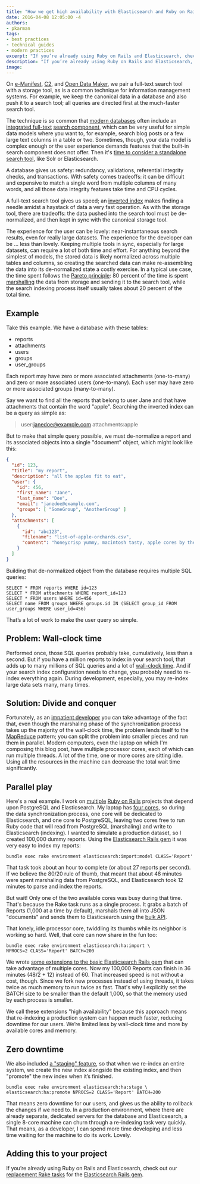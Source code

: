 ```yaml
---
title: "How we get high availability with Elasticsearch and Ruby on Rails"
date: 2016-04-08 12:05:00 -4
authors:
- pkarman
tags:
- best practices
- technical guides
- modern practices
excerpt: "If you’re already using Ruby on Rails and Elasticsearch, check out our replacement Rake tasks for the Elasticsearch Rails gem."
description: "If you’re already using Ruby on Rails and Elasticsearch, check out our replacement Rake tasks for the Elasticsearch Rails gem."
image:
---
```


On [e-Manifest](https://github.com/18F/e-manifest),
[C2](https://github.com/18F/C2), and [Open Data
Maker](https://github.com/18F/open-data-maker), we pair a full-text
search tool with a storage tool, as is a common technique for
information management systems. For example, we keep the canonical data
in a database and also push it to a search tool; all queries are
directed first at the much-faster search tool.

The technique is so common that [modern
databases](http://www.postgresql.org/docs/current/static/textsearch.html)
often include an [integrated
full-text](http://dev.mysql.com/doc/refman/5.7/en/fulltext-natural-language.html)
[search component](https://www.sqlite.org/fts5.html), which can be
very useful for simple data models where you want to, for example,
search blog posts or a few large text columns in a table or two.
Sometimes, though, your data model is complex enough or the user
experience demands features that the built-in search component does not
offer. Then it's [time to consider a standalone search
tool](https://github.com/18F/C2/issues/865), like Solr or Elasticsearch.

A database gives us safety: redundancy, validations, referential
integrity checks, and transactions. With safety comes tradeoffs: it can
be difficult and expensive to match a single word from multiple columns
of many words, and all those data integrity features take time and CPU
cycles.

A full-text search tool gives us speed; an [inverted
index](https://en.wikipedia.org/wiki/Inverted_index) makes finding a
needle amidst a haystack of data a very fast operation. As with the
storage tool, there are tradeoffs: the data pushed into the search tool
must be de-normalized, and then kept in sync with the canonical storage
tool.

The experience for the user can be lovely: near-instantaneous search
results, even for really large datasets. The experience for the
developer can be ... less than lovely. Keeping multiple tools in sync,
especially for large datasets, can require a lot of both time and
effort. For anything beyond the simplest of models, the stored data is
likely normalized across multiple tables and columns, so creating the
searched data can make re-assembling the data into its de-normalized
state a costly exercise. In a typical use case, the time spent follows
the [Pareto
principle](https://en.wikipedia.org/wiki/Pareto_principle): 80 percent
of the time is spent
[marshalling](https://en.wikipedia.org/wiki/Marshalling_(computer_science))
the data from storage and sending it to the search tool, while the
search indexing process itself usually takes about 20 percent of the
total time.

Example
-------

Take this example. We have a database with these tables:

-   reports
-   attachments
-   users
-   groups
-   user_groups

Each report may have zero or more associated attachments (one-to-many)
and zero or more associated users (one-to-many). Each user may have zero
or more associated groups (many-to-many).

Say we want to find all the reports that belong to user Jane and that
have attachments that contain the word "apple". Searching the inverted
index can be a query as simple as:

> user:janedoe@example.com attachments:apple

But to make that simple query possible, we must de-normalize a report
and its associated objects into a single "document" object, which might
look like this:

```json
{
  "id": 123,
  "title": "my report",
  "description": "all the apples fit to eat",
  "user": {
    "id": 456,
    "first_name": "Jane",
    "last_name": "Doe",
    "email": "janedoe@example.com",
    "groups": [ "SomeGroup", "AnotherGroup" ]
  },
  "attachments": [
    {
      "id": "abc123",
      "filename": "list-of-apple-orchards.csv",
      "content": "honeycrisp yummy, macintosh tasty, apple cores by the bushel"
    }
  ]
}
```

Building that de-normalized object from the database requires multiple
SQL queries:

```
SELECT * FROM reports WHERE id=123
SELECT * FROM attachments WHERE report_id=123
SELECT * FROM users WHERE id=456
SELECT name FROM groups WHERE groups.id IN (SELECT group_id FROM user_groups WHERE user_id=456)
```

That’s a lot of work to make the user query so simple.

Problem: Wall-clock time
------------------------

Performed once, those SQL queries probably take, cumulatively, less than
a second. But if you have a million reports to index in your search
tool, that adds up to many millions of SQL queries and a lot of
[wall-clock time](https://en.wikipedia.org/wiki/Wall-clock_time). And
if your search index configuration needs to change, you probably need to
re-index everything again. During development, especially, you may
re-index large data sets many, many times.

Solution: Divide and conquer
----------------------------

Fortunately, as an [impatient developer](http://threevirtues.com/) you
can take advantage of the fact that, even though the marshaling phase of
the synchronization process takes up the majority of the wall-clock
time, the problem lends itself to the
[MapReduce](https://en.wikipedia.org/wiki/MapReduce) pattern; you can
split the problem into smaller pieces and run them in parallel. Modern
computers, even the laptop on which I'm composing this blog post, have
multiple processor cores, each of which can run multiple threads. A lot
of the time, one or more cores are sitting idle. Using all the resources
in the machine can decrease the total wait time significantly.

Parallel play
-------------

Here's a real example. I work on
[multiple](https://github.com/18F/e-manifest) [Ruby on
Rails](https://github.com/18F/C2) projects that depend upon PostgreSQL
and Elasticsearch. My laptop has [four
cores](http://stackoverflow.com/a/1715612), so during the data
synchronization process, one core will be dedicated to Elasticsearch,
and one core to PostgreSQL, leaving two cores free to run Ruby code that
will read from PostgreSQL (marshaling) and write to Elasticsearch
(indexing). I wanted to simulate a production dataset, so I created
100,000 dummy reports. Using the [Elasticsearch Rails
gem](https://github.com/elastic/elasticsearch-rails) it was very easy
to index my reports:

```
bundle exec rake environment elasticsearch:import:model CLASS='Report'
```

That task took about an hour to complete (or about 27 reports per
second). If we believe the 80/20 rule of thumb, that meant that about 48
minutes were spent marshaling data from PostgreSQL, and Elasticsearch
took 12 minutes to parse and index the reports.

But wait! Only one of the two available cores was busy during that time.
That's because the Rake task runs as a single process. It grabs a batch
of Reports (1,000 at a time by default), marshals them all into JSON
"documents" and sends them to Elasticsearch using the [bulk
API](https://www.elastic.co/guide/en/elasticsearch/reference/current/docs-bulk.html).

That lonely, idle processor core, twiddling its thumbs while its
neighbor is working so hard. Well, that core can now share in the fun
too:

```
bundle exec rake environment elasticsearch:ha:import \
NPROCS=2 CLASS='Report' BATCH=200
```

We wrote [some extensions to the basic Elasticsearch Rails
gem](https://github.com/18F/elasticsearch-rails-ha-gem) that can take
advantage of multiple cores. Now my 100,000 Reports can finish in 36
minutes (48/2 + 12) instead of 60. That increased speed is not without a
cost, though. Since we fork new processes instead of using threads, it
takes twice as much memory to run twice as fast. That's why I explicitly
set the BATCH size to be smaller than the default 1,000, so that the
memory used by each process is smaller.

We call these extensions "high availability" because this approach means
that re-indexing a production system can happen much faster, reducing
downtime for our users. We’re limited less by wall-clock time and more
by available cores and memory.

Zero downtime
-------------

We also included [a "staging"
feature](https://github.com/18F/elasticsearch-indexstager-gem), so that
when we re-index an entire system, we create the new index alongside the
existing index, and then "promote" the new index when it’s finished.

```
bundle exec rake environment elasticsearch:ha:stage \
elasticsearch:ha:promote NPROCS=2 CLASS='Report' BATCH=200
```

That means zero downtime for our users, and gives us the ability to
rollback the changes if we need to. In a production environment, where
there are already separate, dedicated servers for the database and
Elasticsearch, a single 8-core machine can churn through a re-indexing
task very quickly. That means, as a developer, I can spend more time
developing and less time waiting for the machine to do its work. Lovely.

Adding this to your project
---------------------------

If you’re already using Ruby on Rails and Elasticsearch, check out our
[replacement Rake
tasks](https://github.com/18F/elasticsearch-rails-ha-gem) for the
[Elasticsearch Rails
gem](https://github.com/elastic/elasticsearch-rails).
